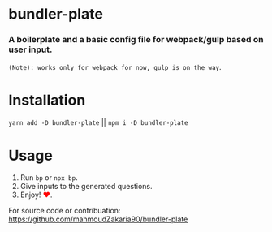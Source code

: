 # bundler-plate
### A boilerplate and a basic config file for webpack/gulp based on user input.

`(Note): works only for webpack for now, gulp is on the way`.

# Installation
`yarn add -D bundler-plate` || `npm i -D bundler-plate`

# Usage 

1. Run `bp` or `npx bp`.
2. Give inputs to the generated questions.
3. Enjoy! <span style="color:red">&hearts;</span>.


For source code or contribuation:
https://github.com/mahmoudZakaria90/bundler-plate
